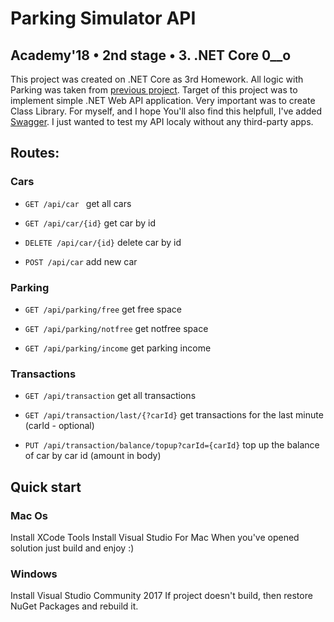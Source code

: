 # Parking Simulator API
## Academy'18 • 2nd stage • 3. .NET Core 0__o

This project was created on .NET Core as 3rd Homework. All logic with Parking was taken from [previous project](https://github.com/ihor-zhvanko/homework-dotnet). Target of this project was to implement simple .NET Web API application. Very important was to create Class Library. For myself, and I hope You'll also find this helpfull, I've added [Swagger](https://swagger.io). I just wanted to test my API localy without any third-party apps.

## Routes:

### Cars

- ``GET /api/car `` get all cars

- ``GET /api/car/{id}`` get car by id

- ``DELETE /api/car/{id}`` delete car by id

- ``POST /api/car`` add new car

### Parking

- ``GET /api/parking/free`` get free space

- ``GET /api/parking/notfree`` get notfree space

- ``GET /api/parking/income`` get parking income

### Transactions

- ``GET /api/transaction`` get all transactions

- ``GET /api/transaction/last/{?carId}`` get transactions for the last minute (carId - optional)

- ``PUT /api/transaction/balance/topup?carId={carId}`` top up the balance of car by car id (amount in body)

## Quick start

### Mac Os

Install XCode Tools
Install Visual Studio For Mac
When you've opened solution just build and enjoy :)

### Windows

Install Visual Studio Community 2017
If project doesn't build, then restore NuGet Packages and rebuild it.
